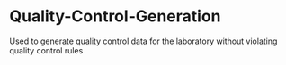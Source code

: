 # Quality-Control-Generation
Used to generate quality control data for the laboratory without violating quality control rules

